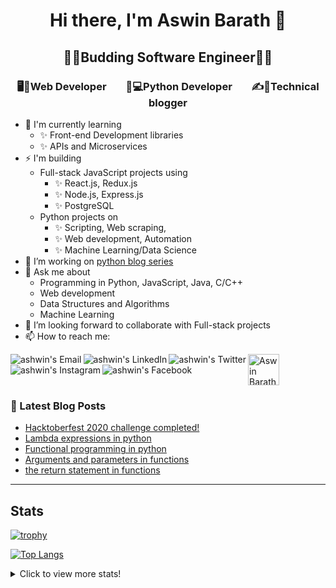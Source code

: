 <h1 align="center"> Hi there, I'm Aswin Barath 👋</h1>



<h2 align="center"> 👨‍🎓Budding Software Engineer👨‍🎓 </h2>



<h3 align="center"> 🖥️📲Web Developer  &nbsp;&nbsp;&nbsp;&nbsp;&nbsp;&nbsp;  🐍💻Python Developer &nbsp;&nbsp;&nbsp;&nbsp;&nbsp;&nbsp;  ✍📕Technical blogger </h3>



- 🌱 I'm currently learning
    - ✨ Front-end Development libraries
    - ✨ APIs and Microservices
- ⚡ I'm building 
    - Full-stack JavaScript projects using
      - ✨ React.js, Redux.js
      - ✨ Node.js, Express.js
      - ✨ PostgreSQL
    - Python projects on
      - ✨ Scripting, Web scraping,
      - ✨ Web development, Automation
      - ✨ Machine Learning/Data Science
- 🔭 I’m working on [python blog series](https://dev.to/aswin2001barath/series/10416)
- 💬 Ask me about
    - Programming in Python, JavaScript, Java, C/C++
    - Web development
    - Data Structures and Algorithms
    - Machine Learning 
- 👯 I’m looking forward to collaborate with Full-stack projects
- 📫 How to reach me:

<a href="mailto:aswin2001barath@gmail.com">
  <img align="left" alt="ashwin's Email" src="https://img.icons8.com/bubbles/50/000000/gmail.png"/>
</a>

<a href="https://www.linkedin.com/in/aswin-barath/">
  <img align="left" alt="ashwin's LinkedIn" src="https://img.icons8.com/bubbles/50/000000/linkedin.png"/>
</a>

<a href="https://twitter.com/AswinBarath2">
  <img align="left" alt="ashwin's Twitter" src="https://img.icons8.com/bubbles/50/000000/twitter.png"/>
</a>

<a href="https://instagram.com/ashwin_26.4">
  <img align="left" alt="ashwin's Instagram" src="https://img.icons8.com/bubbles/50/000000/instagram.png"/>
</a>

<a href="https://www.facebook.com/profile.php?id=100011683902531">
  <img align="left" alt="ashwin's Facebook" src="https://img.icons8.com/bubbles/50/000000/facebook.png"/>
</a>

<a href="https://dev.to/aswin2001barath">
  <img src="https://d2fltix0v2e0sb.cloudfront.net/dev-badge.svg" alt="Aswin Barath's DEV Community Profile" height="50" width="50">
</a>

<br>

### 📕 Latest Blog Posts
<!-- BLOG-POST-LIST:START -->
- [Hacktoberfest 2020 challenge completed!](https://dev.to/aswin2001barath/hacktoberfest-2020-challenge-completed-31c2)
- [Lambda expressions in python](https://dev.to/aswin2001barath/lambda-expressions-in-python-5ffg)
- [Functional programming in python](https://dev.to/aswin2001barath/functional-programming-in-python-42fi)
- [Arguments and parameters in functions](https://dev.to/aswin2001barath/comprehension-in-python-383l)
- [the return statement in functions](https://dev.to/aswin2001barath/functional-programming-in-python-23ff)
<!-- BLOG-POST-LIST:END -->


---

## Stats
[![trophy](https://github-profile-trophy.vercel.app/?username=AswinBarath&column=3&margin-w=15&margin-h=15&theme=onedark)](https://github.com/ryo-ma/github-profile-trophy)

[![Top Langs](https://github-readme-stats.vercel.app/api/top-langs/?username=AswinBarath&layout=compact)](https://github.com/anuraghazra/github-readme-stats)

<details>
  <summary>Click to view more stats!</summary>
    <!--START_SECTION:waka-->
![Profile Views](http://img.shields.io/badge/Profile%20Views-2-blue)

![Lines of code](https://img.shields.io/badge/From%20Hello%20World%20I%27ve%20Written-362317%20lines%20of%20code-blue)

**🐱 My Github Data** 

> 🏆 499 Contributions in the Year 2021
 > 
> 📦 48.1 kB Used in Github's Storage 
 > 
> 🚫 Not Opted to Hire
 > 
> 📜 43 Public Repositories 
 > 
> 🔑 0 Private Repositories  
 > 
**I'm a Night 🦉** 

```text
🌞 Morning    33 commits     ████░░░░░░░░░░░░░░░░░░░░░   15.57% 
🌆 Daytime    44 commits     █████░░░░░░░░░░░░░░░░░░░░   20.75% 
🌃 Evening    107 commits    ████████████░░░░░░░░░░░░░   50.47% 
🌙 Night      28 commits     ███░░░░░░░░░░░░░░░░░░░░░░   13.21%

```
📅 **I'm Most Productive on Tuesday** 

```text
Monday       18 commits     ██░░░░░░░░░░░░░░░░░░░░░░░   8.49% 
Tuesday      47 commits     █████░░░░░░░░░░░░░░░░░░░░   22.17% 
Wednesday    22 commits     ██░░░░░░░░░░░░░░░░░░░░░░░   10.38% 
Thursday     34 commits     ████░░░░░░░░░░░░░░░░░░░░░   16.04% 
Friday       28 commits     ███░░░░░░░░░░░░░░░░░░░░░░   13.21% 
Saturday     33 commits     ████░░░░░░░░░░░░░░░░░░░░░   15.57% 
Sunday       30 commits     ███░░░░░░░░░░░░░░░░░░░░░░   14.15%

```


📊 **This Week I Spent My Time On** 

```text
⌚︎ Time Zone: Asia/Kolkata

💬 Programming Languages: 
Java                     6 hrs 32 mins       ████████████░░░░░░░░░░░░░   48.03% 
JavaScript               5 hrs 7 mins        █████████░░░░░░░░░░░░░░░░   37.64% 
Markdown                 1 hr 33 mins        ██░░░░░░░░░░░░░░░░░░░░░░░   11.4% 
CSS                      23 mins             ░░░░░░░░░░░░░░░░░░░░░░░░░   2.82% 
JSON                     0 secs              ░░░░░░░░░░░░░░░░░░░░░░░░░   0.1%

🔥 Editors: 
VS Code                  7 hrs 4 mins        █████████████░░░░░░░░░░░░   51.97% 
Eclipse                  6 hrs 32 mins       ████████████░░░░░░░░░░░░░   48.03%

💻 Operating System: 
Windows                  13 hrs 36 mins      █████████████████████████   100.0%

```

**I Mostly Code in HTML** 

```text
HTML                     12 repos            ████████░░░░░░░░░░░░░░░░░   33.33% 
JavaScript               10 repos            ███████░░░░░░░░░░░░░░░░░░   27.78% 
Python                   8 repos             █████░░░░░░░░░░░░░░░░░░░░   22.22% 
Java                     3 repos             ██░░░░░░░░░░░░░░░░░░░░░░░   8.33% 
CSS                      2 repos             █░░░░░░░░░░░░░░░░░░░░░░░░   5.56%

```



<!--END_SECTION:waka-->
</details>





